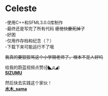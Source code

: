 # Celeste

-使用C++和SFML3.0.0库制作<br>
-最终还是写完了所有代码 ~~感觉快要死掉了~~<br>
-好困<br>
-仅用作存档和纪念（？）<br>
-下载下来可能运行不了哦<br>

~~我真的要狠狠骂这个小学期老师了，根本不是人好吗~~<br>

给我的蔚蓝视频点赞(╬◣д◢)<br>
**[SIZUMU](https://space.bilibili.com/494826387?spm_id_from=333.1007.0.0)**<br>

然后快去实践这个家伙！<br>
**[水木_sama](https://space.bilibili.com/1359915787?spm_id_from=333.337.0.0)**<br>
